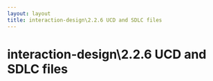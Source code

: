 ```yaml
---
layout: layout
title: interaction-design\2.2.6 UCD and SDLC files
---
```


# interaction-design\2.2.6 UCD and SDLC files

